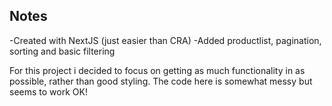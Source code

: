 ## Notes
-Created with NextJS (just easier than CRA)
-Added productlist, pagination, sorting and basic filtering

For this project i decided to focus on getting as much functionality in as possible, rather than good styling.
The code here is somewhat messy but seems to work OK!




